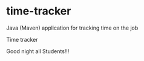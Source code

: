 # time-tracker
Java (Maven) application for tracking time on the job

Time tracker

Good night all Students!!!
